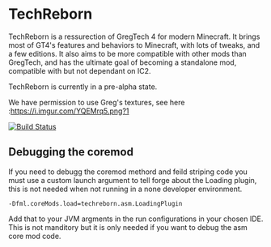 # TechReborn

TechReborn is a ressurection of GregTech 4 for modern Minecraft. It brings most of GT4's features and behaviors to Minecraft, with lots of tweaks, and a few editions. It also aims to be more compatible with other mods than GregTech, and has the ultimate goal of becoming a standalone mod, compatible with but not dependant on IC2.

TechReborn is currently in a pre-alpha state.

We have permission to use Greg's textures, see here :https://i.imgur.com/YQEMrq5.png?1

[![Build Status](http://modmuss50.me:8080/buildStatus/icon?job=TechReborn)](http://modmuss50.me:8080/job/TechReborn/)

## Debugging the coremod

If you need to debugg the coremod methord and feild striping code you must use a custom launch argument to tell forge about the Loading plugin, this is not needed when not running in a none developer environment.

`-Dfml.coreMods.load=techreborn.asm.LoadingPlugin`

Add that to your JVM argments in the run configurations in your chosen IDE. This is not manditory but it is only needed if you want to debug the asm core mod code.

